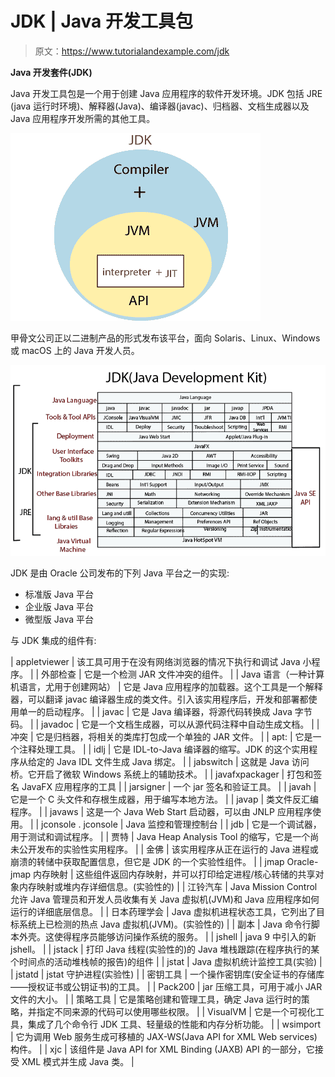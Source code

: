 # JDK | Java 开发工具包

> 原文：<https://www.tutorialandexample.com/jdk>

**Java 开发套件(JDK)**

Java 开发工具包是一个用于创建 Java 应用程序的软件开发环境。JDK 包括 JRE (java 运行时环境)、解释器(Java)、编译器(javac)、归档器、文档生成器以及 Java 应用程序开发所需的其他工具。

![JDK](img/5eb1c1a6bab7ea83476b336d8e76ddd7.png)

甲骨文公司正以二进制产品的形式发布该平台，面向 Solaris、Linux、Windows 或 macOS 上的 Java 开发人员。

![JDK 1](img/b894d69ceb26c92d771655b2d3947a6d.png)

JDK 是由 Oracle 公司发布的下列 Java 平台之一的实现:

*   标准版 Java 平台
*   企业版 Java 平台
*   微型版 Java 平台

与 JDK 集成的组件有:

| appletviewer | 该工具可用于在没有网络浏览器的情况下执行和调试 Java 小程序。 |
| 外部检查 | 它是一个检测 JAR 文件冲突的组件。 |
| Java 语言（一种计算机语言，尤用于创建网站） | 它是 Java 应用程序的加载器。这个工具是一个解释器，可以翻译 javac 编译器生成的类文件。引入该实用程序后，开发和部署都使用单一的启动程序。 |
| javac | 它是 Java 编译器，将源代码转换成 Java 字节码。 |
| javadoc | 它是一个文档生成器，可以从源代码注释中自动生成文档。 |
| 冲突 | 它是归档器，将相关的类库打包成一个单独的 JAR 文件。 |
| apt: | 它是一个注释处理工具。 |
| idlj | 它是 IDL-to-Java 编译器的缩写。JDK 的这个实用程序从给定的 Java IDL 文件生成 Java 绑定。 |
| jabswitch | 这就是 Java 访问桥。它开启了微软 Windows 系统上的辅助技术。 |
| javafxpackager | 打包和签名 JavaFX 应用程序的工具 |
| jarsigner | 一个 jar 签名和验证工具。 |
| javah | 它是一个 C 头文件和存根生成器，用于编写本地方法。 |
| javap | 类文件反汇编程序。 |
| javaws | 这是一个 Java Web Start 启动器，可以由 JNLP 应用程序使用。 |
| jconsole . jconsole | Java 监控和管理控制台 |
| jdb | 它是一个调试器，用于测试和调试程序。 |
| 贾特 | Java Heap Analysis Tool 的缩写，它是一个尚未公开发布的实验性实用程序。 |
| 金佛 | 该实用程序从正在运行的 Java 进程或崩溃的转储中获取配置信息，但它是 JDK 的一个实验性组件。 |
| jmap Oracle-jmap 内存映射 | 这些组件返回内存映射，并可以打印给定进程/核心转储的共享对象内存映射或堆内存详细信息。(实验性的) |
| 江铃汽车 | Java Mission Control 允许 Java 管理员和开发人员收集有关 Java 虚拟机(JVM)和 Java 应用程序如何运行的详细底层信息。 |
| 日本药理学会 | Java 虚拟机进程状态工具，它列出了目标系统上已检测的热点 Java 虚拟机(JVM)。(实验性的) |
| 副本 | Java 命令行脚本外壳。这使得程序员能够访问操作系统的服务。 |
| jshell | java 9 中引入的新 jshell。 |
| jstack | 打印 Java 线程(实验性的)的 Java 堆栈跟踪(在程序执行的某个时间点的活动堆栈帧的报告)的组件 |
| jstat | Java 虚拟机统计监控工具(实验) |
| jstatd | jstat 守护进程(实验性) |
| 密钥工具 | 一个操作密钥库(安全证书的存储库——授权证书或公钥证书)的工具。 |
| Pack200 | jar 压缩工具，可用于减小 JAR 文件的大小。 |
| 策略工具 | 它是策略创建和管理工具，确定 Java 运行时的策略，并指定不同来源的代码可以使用哪些权限。 |
| VisualVM | 它是一个可视化工具，集成了几个命令行 JDK 工具、轻量级的性能和内存分析功能。 |
| wsimport | 它为调用 Web 服务生成可移植的 JAX-WS(Java API for XML Web services)构件。 |
| xjc | 该组件是 Java API for XML Binding (JAXB) API 的一部分，它接受 XML 模式并生成 Java 类。 |